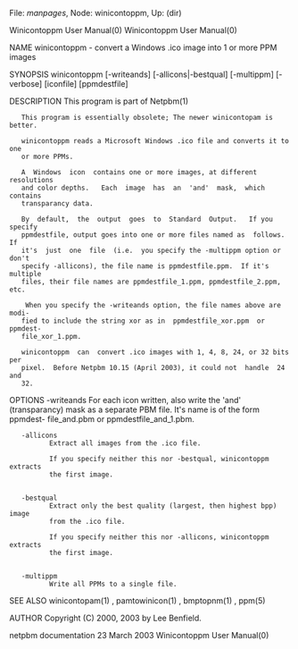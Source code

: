 File: *manpages*,  Node: winicontoppm,  Up: (dir)

Winicontoppm User Manual(0)                        Winicontoppm User Manual(0)



NAME
       winicontoppm - convert a Windows .ico image into 1 or more PPM images


SYNOPSIS
       winicontoppm  [-writeands] [-allicons|-bestqual] [-multippm] [-verbose]
       [iconfile] [ppmdestfile]


DESCRIPTION
       This program is part of Netpbm(1)

       This program is essentially obsolete; The newer winicontopam is better.

       winicontoppm reads a Microsoft Windows .ico file and converts it to one
       or more PPMs.

       A  Windows  icon  contains one or more images, at different resolutions
       and color depths.   Each  image  has  an  'and'  mask,  which  contains
       transparancy data.

       By  default,  the  output  goes  to  Standard  Output.   If you specify
       ppmdestfile, output goes into one or more files named as  follows.   If
       it's  just  one  file  (i.e.  you specify the -multippm option or don't
       specify -allicons), the file name is ppmdestfile.ppm.  If it's multiple
       files, their file names are ppmdestfile_1.ppm, ppmdestfile_2.ppm, etc.

        When you specify the -writeands option, the file names above are modi-
       fied to include the string xor as in  ppmdestfile_xor.ppm  or  ppmdest-
       file_xor_1.ppm.

       winicontoppm  can  convert .ico images with 1, 4, 8, 24, or 32 bits per
       pixel.  Before Netpbm 10.15 (April 2003), it could not  handle  24  and
       32.


OPTIONS
       -writeands
              For  each icon written, also write the 'and' (transparancy) mask
              as a separate PBM file.  It's  name  is  of  the  form  ppmdest-
              file_and.pbm or ppmdestfile_and_1.pbm.


       -allicons
              Extract all images from the .ico file.

              If you specify neither this nor -bestqual, winicontoppm extracts
              the first image.


       -bestqual
              Extract only the best quality (largest, then highest bpp)  image
              from the .ico file.

              If you specify neither this nor -allicons, winicontoppm extracts
              the first image.


       -multippm
              Write all PPMs to a single file.




SEE ALSO
       winicontopam(1) , pamtowinicon(1) , bmptopnm(1) , ppm(5)



AUTHOR
       Copyright (C) 2000, 2003 by Lee Benfield.



netpbm documentation             23 March 2003     Winicontoppm User Manual(0)

